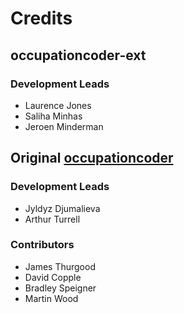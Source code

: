 # Credits

## occupationcoder-ext

### Development Leads

* Laurence Jones
* Saliha Minhas
* Jeroen Minderman

## Original [occupationcoder](https://github.com/aeturrell/occupationcoder)

### Development Leads

* Jyldyz Djumalieva
* Arthur Turrell

### Contributors

* James Thurgood
* David Copple
* Bradley Speigner
* Martin Wood
